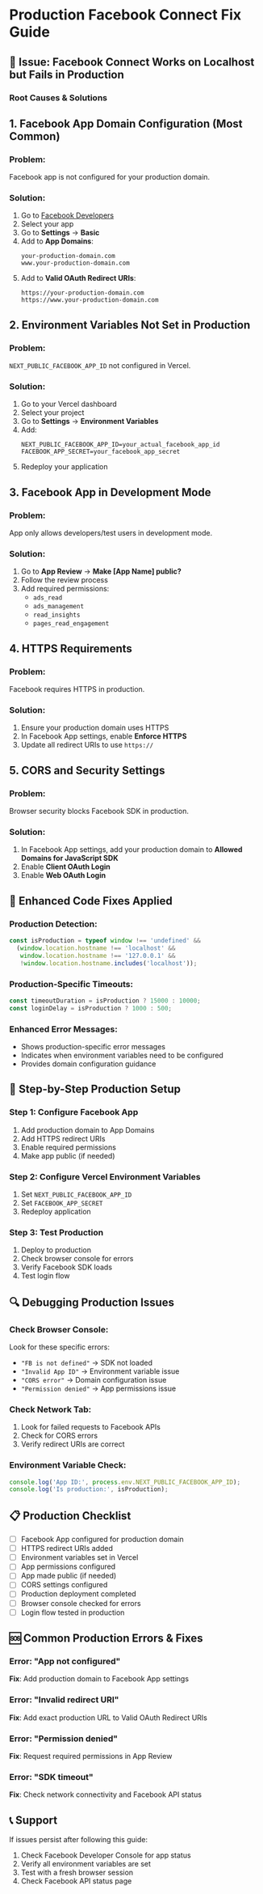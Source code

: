 # Production Facebook Connect Fix Guide

## 🚨 **Issue**: Facebook Connect Works on Localhost but Fails in Production

### **Root Causes & Solutions**

## 1. **Facebook App Domain Configuration** (Most Common)

### **Problem**: 
Facebook app is not configured for your production domain.

### **Solution**:
1. Go to [Facebook Developers](https://developers.facebook.com/)
2. Select your app
3. Go to **Settings** → **Basic**
4. Add to **App Domains**:
   ```
   your-production-domain.com
   www.your-production-domain.com
   ```
5. Add to **Valid OAuth Redirect URIs**:
   ```
   https://your-production-domain.com
   https://www.your-production-domain.com
   ```

## 2. **Environment Variables Not Set in Production**

### **Problem**: 
`NEXT_PUBLIC_FACEBOOK_APP_ID` not configured in Vercel.

### **Solution**:
1. Go to your Vercel dashboard
2. Select your project
3. Go to **Settings** → **Environment Variables**
4. Add:
   ```
   NEXT_PUBLIC_FACEBOOK_APP_ID=your_actual_facebook_app_id
   FACEBOOK_APP_SECRET=your_facebook_app_secret
   ```
5. Redeploy your application

## 3. **Facebook App in Development Mode**

### **Problem**: 
App only allows developers/test users in development mode.

### **Solution**:
1. Go to **App Review** → **Make [App Name] public?**
2. Follow the review process
3. Add required permissions:
   - `ads_read`
   - `ads_management`
   - `read_insights`
   - `pages_read_engagement`

## 4. **HTTPS Requirements**

### **Problem**: 
Facebook requires HTTPS in production.

### **Solution**:
1. Ensure your production domain uses HTTPS
2. In Facebook App settings, enable **Enforce HTTPS**
3. Update all redirect URIs to use `https://`

## 5. **CORS and Security Settings**

### **Problem**: 
Browser security blocks Facebook SDK in production.

### **Solution**:
1. In Facebook App settings, add your production domain to **Allowed Domains for JavaScript SDK**
2. Enable **Client OAuth Login**
3. Enable **Web OAuth Login**

## 🔧 **Enhanced Code Fixes Applied**

### **Production Detection**:
```typescript
const isProduction = typeof window !== 'undefined' && 
  (window.location.hostname !== 'localhost' && 
   window.location.hostname !== '127.0.0.1' &&
   !window.location.hostname.includes('localhost'));
```

### **Production-Specific Timeouts**:
```typescript
const timeoutDuration = isProduction ? 15000 : 10000;
const loginDelay = isProduction ? 1000 : 500;
```

### **Enhanced Error Messages**:
- Shows production-specific error messages
- Indicates when environment variables need to be configured
- Provides domain configuration guidance

## 🚀 **Step-by-Step Production Setup**

### **Step 1: Configure Facebook App**
1. Add production domain to App Domains
2. Add HTTPS redirect URIs
3. Enable required permissions
4. Make app public (if needed)

### **Step 2: Configure Vercel Environment Variables**
1. Set `NEXT_PUBLIC_FACEBOOK_APP_ID`
2. Set `FACEBOOK_APP_SECRET`
3. Redeploy application

### **Step 3: Test Production**
1. Deploy to production
2. Check browser console for errors
3. Verify Facebook SDK loads
4. Test login flow

## 🔍 **Debugging Production Issues**

### **Check Browser Console**:
Look for these specific errors:
- `"FB is not defined"` → SDK not loaded
- `"Invalid App ID"` → Environment variable issue
- `"CORS error"` → Domain configuration issue
- `"Permission denied"` → App permissions issue

### **Check Network Tab**:
1. Look for failed requests to Facebook APIs
2. Check for CORS errors
3. Verify redirect URIs are correct

### **Environment Variable Check**:
```javascript
console.log('App ID:', process.env.NEXT_PUBLIC_FACEBOOK_APP_ID);
console.log('Is production:', isProduction);
```

## 📋 **Production Checklist**

- [ ] Facebook App configured for production domain
- [ ] HTTPS redirect URIs added
- [ ] Environment variables set in Vercel
- [ ] App permissions configured
- [ ] App made public (if needed)
- [ ] CORS settings configured
- [ ] Production deployment completed
- [ ] Browser console checked for errors
- [ ] Login flow tested in production

## 🆘 **Common Production Errors & Fixes**

### **Error**: "App not configured"
**Fix**: Add production domain to Facebook App settings

### **Error**: "Invalid redirect URI"
**Fix**: Add exact production URL to Valid OAuth Redirect URIs

### **Error**: "Permission denied"
**Fix**: Request required permissions in App Review

### **Error**: "SDK timeout"
**Fix**: Check network connectivity and Facebook API status

## 📞 **Support**

If issues persist after following this guide:
1. Check Facebook Developer Console for app status
2. Verify all environment variables are set
3. Test with a fresh browser session
4. Check Facebook API status page 